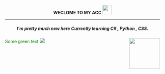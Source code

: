 <center><b>WECLOME TO MY ACC <img src=https://s3.getstickerpack.com/storage/uploads/sticker-pack/genshin-impact-nahida/sticker_1.png?19c9118b64e41b7dbb81838878d341ee&d=200x200 width=30px height=30px></b></center>
<hr>

<h5><center>I'm pretty much new here
Currently learning C# , Python , CSS. </center></h5>
<font color="green"> Some green text </font>

<img src="https://static.wikia.nocookie.net/gensin-impact/images/e/e4/Icon_Emoji_Paimon%27s_Paintings_19_Nahida_3.png/revision/latest/scale-to-width-down/250?cb=20221124043005"  align="right" width=100px height=100px>


<img src="https://encrypted-tbn0.gstatic.com/images?q=tbn:ANd9GcT0Lp90rbYWuM6d_9W0MlX-Wy1ojB-LFe6R3w&usqp=CAU">
